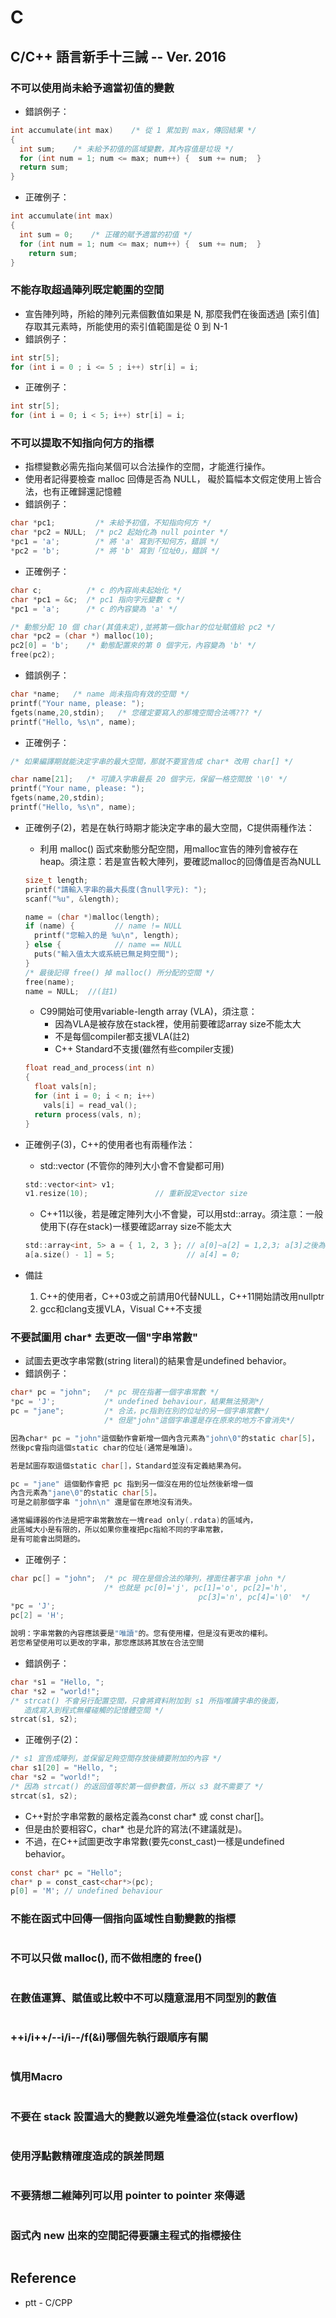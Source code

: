 # C

## C/C++ 語言新手十三誡 -- Ver. 2016

### 不可以使用尚未給予適當初值的變數
* 錯誤例子：
```c
int accumulate(int max)    /* 從 1 累加到 max，傳回結果 */
{
  int sum;    /* 未給予初值的區域變數，其內容值是垃圾 */
  for (int num = 1; num <= max; num++) {  sum += num;  }
  return sum;
}
```

* 正確例子：
```c
int accumulate(int max)
{
  int sum = 0;    /* 正確的賦予適當的初值 */
  for (int num = 1; num <= max; num++) {  sum += num;  }
    return sum;
}
```

### 不能存取超過陣列既定範圍的空間
* 宣告陣列時，所給的陣列元素個數值如果是 N, 那麼我們在後面透過 [索引值] 存取其元素時，所能使用的索引值範圍是從 0 到 N-1
* 錯誤例子：
```c
int str[5];
for (int i = 0 ; i <= 5 ; i++) str[i] = i;
```
* 正確例子：
```c
int str[5];
for (int i = 0; i < 5; i++) str[i] = i;
```

### 不可以提取不知指向何方的指標
* 指標變數必需先指向某個可以合法操作的空間，才能進行操作。
* 使用者記得要檢查 malloc 回傳是否為 NULL， 礙於篇幅本文假定使用上皆合法，也有正確歸還記憶體
* 錯誤例子：
```c
char *pc1;         /* 未給予初值，不知指向何方 */
char *pc2 = NULL;  /* pc2 起始化為 null pointer */
*pc1 = 'a';        /* 將 'a' 寫到不知何方，錯誤 */
*pc2 = 'b';        /* 將 'b' 寫到「位址0」，錯誤 */
```
* 正確例子：
```c
char c;          /* c 的內容尚未起始化 */
char *pc1 = &c;  /* pc1 指向字元變數 c */
*pc1 = 'a';      /* c 的內容變為 'a' */

/* 動態分配 10 個 char(其值未定),並將第一個char的位址賦值給 pc2 */
char *pc2 = (char *) malloc(10);
pc2[0] = 'b';    /* 動態配置來的第 0 個字元，內容變為 'b' */
free(pc2);
```

* 錯誤例子：
```c
char *name;   /* name 尚未指向有效的空間 */
printf("Your name, please: ");
fgets(name,20,stdin);   /* 您確定要寫入的那塊空間合法嗎??? */
printf("Hello, %s\n", name);
```
* 正確例子：
```c
/* 如果編譯期就能決定字串的最大空間，那就不要宣告成 char* 改用 char[] */

char name[21];   /* 可讀入字串最長 20 個字元，保留一格空間放 '\0' */
printf("Your name, please: ");
fgets(name,20,stdin);
printf("Hello, %s\n", name);
```

* 正確例子(2)，若是在執行時期才能決定字串的最大空間，C提供兩種作法：
  * 利用 malloc() 函式來動態分配空間，用malloc宣告的陣列會被存在heap。須注意：若是宣告較大陣列，要確認malloc的回傳值是否為NULL
  ```c
  size_t length;
  printf("請輸入字串的最大長度(含null字元): ");
  scanf("%u", &length);

  name = (char *)malloc(length);
  if (name) {         // name != NULL
    printf("您輸入的是 %u\n", length);
  } else {            // name == NULL
    puts("輸入值太大或系統已無足夠空間");
  }
  /* 最後記得 free() 掉 malloc() 所分配的空間 */
  free(name);
  name = NULL;  //(註1)
  ```

  * C99開始可使用variable-length array (VLA)，須注意：
    * 因為VLA是被存放在stack裡，使用前要確認array size不能太大
    * 不是每個compiler都支援VLA(註2)
    * C++ Standard不支援(雖然有些compiler支援)
  ```c
  float read_and_process(int n)
  {
    float vals[n];
    for (int i = 0; i < n; i++)
      vals[i] = read_val();
    return process(vals, n);
  }
  ```
* 正確例子(3)，C++的使用者也有兩種作法：
  * std::vector (不管你的陣列大小會不會變都可用)
  ```c
  std::vector<int> v1;
  v1.resize(10);               // 重新設定vector size
  ```
  * C++11以後，若是確定陣列大小不會變，可以用std::array。須注意：一般使用下(存在stack)一樣要確認array size不能太大
  ```c
  std::array<int, 5> a = { 1, 2, 3 }; // a[0]~a[2] = 1,2,3; a[3]之後為0;
  a[a.size() - 1] = 5;                // a[4] = 0;
  ```
* 備註
  1. C++的使用者，C++03或之前請用0代替NULL，C++11開始請改用nullptr
  2. gcc和clang支援VLA，Visual C++不支援

### 不要試圖用 char* 去更改一個"字串常數"
* 試圖去更改字串常數(string literal)的結果會是undefined behavior。
* 錯誤例子：
```c
char* pc = "john";   /* pc 現在指著一個字串常數 */
*pc = 'J';           /* undefined behaviour，結果無法預測*/
pc = "jane";         /* 合法，pc指到在別的位址的另一個字串常數*/
                     /* 但是"john"這個字串還是存在原來的地方不會消失*/

因為char* pc = "john"這個動作會新增一個內含元素為"john\0"的static char[5]，
然後pc會指向這個static char的位址(通常是唯讀)。

若是試圖存取這個static char[]，Standard並沒有定義結果為何。

pc = "jane" 這個動作會把 pc 指到另一個沒在用的位址然後新增一個
內含元素為"jane\0"的static char[5]。
可是之前那個字串 "john\n" 還是留在原地沒有消失。

通常編譯器的作法是把字串常數放在一塊read only(.rdata)的區域內，
此區域大小是有限的，所以如果你重複把pc指給不同的字串常數，
是有可能會出問題的。
```
* 正確例子：
```c
char pc[] = "john";  /* pc 現在是個合法的陣列，裡面住著字串 john */
                     /* 也就是 pc[0]='j', pc[1]='o', pc[2]='h',
                                          pc[3]='n', pc[4]='\0'  */
*pc = 'J';
pc[2] = 'H';

說明：字串常數的內容應該要是"唯讀"的。您有使用權，但是沒有更改的權利。
若您希望使用可以更改的字串，那您應該將其放在合法空間
```
* 錯誤例子：
```c
char *s1 = "Hello, ";
char *s2 = "world!";
/* strcat() 不會另行配置空間，只會將資料附加到 s1 所指唯讀字串的後面，
   造成寫入到程式無權碰觸的記憶體空間 */
strcat(s1, s2);
```
* 正確例子(2)：
```c
/* s1 宣告成陣列，並保留足夠空間存放後續要附加的內容 */
char s1[20] = "Hello, ";
char *s2 = "world!";
/* 因為 strcat() 的返回值等於第一個參數值，所以 s3 就不需要了 */
strcat(s1, s2);
```
* C++對於字串常數的嚴格定義為const char* 或 const char[]。
* 但是由於要相容C，char* 也是允許的寫法(不建議就是)。
* 不過，在C++試圖更改字串常數(要先const_cast)一樣是undefined behavior。
```c
const char* pc = "Hello";
char* p = const_cast<char*>(pc);
p[0] = 'M'; // undefined behaviour
```

### 不能在函式中回傳一個指向區域性自動變數的指標
```c
```

### 不可以只做 malloc(), 而不做相應的 free()
```c
```

### 在數值運算、賦值或比較中不可以隨意混用不同型別的數值
```c
```

### ++i/i++/--i/i--/f(&i)哪個先執行跟順序有關
```c
```

### 慎用Macro
```c
```

### 不要在 stack 設置過大的變數以避免堆疊溢位(stack overflow)
```c
```

### 使用浮點數精確度造成的誤差問題
```c
```

### 不要猜想二維陣列可以用 pointer to pointer 來傳遞
```c
```

### 函式內 new 出來的空間記得要讓主程式的指標接住
```c
```

## Reference
* ptt - C/CPP
